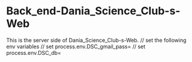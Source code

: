 # Back_end-Dania_Science_Club-s-Web
This is the server side of Dania_Science_Club-s-Web.
// set the following env variables
    // set process.env.DSC_gmail_pass=<gmail password>
    // set process.env.DSC_db=<databasse connection string>